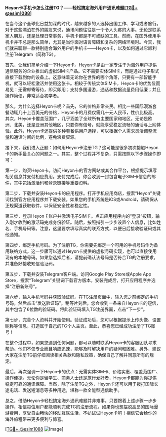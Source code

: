 **Heyon卡手机卡怎么注册TG？——轻松搞定海外用户通讯难题[[TG💪+ @esim1088](https://t.me/s/esim1088)]**

在当今这个全球化日益加深的时代，越来越多的人选择出国工作、学习或者旅行。对于这些漂泊在外的朋友来说，通讯问题往往是一个令人头疼的大事。无论是联系家人朋友，还是处理日常事务，手机卡都是不可或缺的工具。然而，在国外使用手机卡并不总是那么简单，尤其是当你面对语言障碍和复杂的网络环境时。今天，我们就来聊聊一款特别适合海外用户的手机卡——Heyon卡，以及如何通过它顺利注册Telegram（简称TG）。

首先，让我们简单介绍一下Heyon卡。Heyon卡是由一家专注于为海外用户提供通信服务的企业推出的虚拟SIM卡产品。它不需要实体SIM卡，而是通过电子形式直接下载到你的设备上。这意味着无论你在世界的哪个角落，只要有一部智能手机，就可以轻松激活并使用这张卡。相较于传统实体SIM卡，Heyon卡的优势显而易见：无需邮寄等待，即买即用；支持多国漫游，通话和数据流量费用低廉；并且操作简便，非常适合初学者。

那么，为什么选择Heyon卡呢？首先，它的价格非常亲民。相比一些国际漫游套餐动辄几十上百美元的价格，Heyon卡的月费仅需几十元人民币，性价比极高。其次，Heyon卡覆盖范围广，几乎涵盖了全球所有主要国家和地区。无论是欧洲、北美，还是亚洲其他地区，只要你有信号，就能享受稳定流畅的通话与上网体验。此外，Heyon卡还提供多种套餐供用户选择，可以根据个人需求灵活调整流量和通话时间的比例，避免浪费资源。

接下来，我们进入正题：如何用Heyon卡注册TG？这可能是很多初次接触Heyon卡的新手最关心的问题之一。其实，整个过程并不复杂，只需按照以下步骤操作即可：

第一步，购买Heyon卡。访问Heyon卡的官方网站或其合作平台，根据提示填写相关信息并支付相应费用。支付完成后，你会收到一封包含电子SIM卡信息的邮件，其中包括激活码和登录链接等重要资料。

第二步，下载并安装Heyon卡的应用程序。打开手机应用商店，搜索“Heyon”关键词找到官方应用程序并下载安装。如果您的手机系统是iOS或Android，请确保从正规渠道获取软件，以保证安全性和稳定性。

第三步，登录Heyon卡账户并激活电子SIM卡。点击应用程序内的“登录”按钮，输入刚才收到的激活码完成身份验证。随后，按照指引一步步设置个人信息，比如姓名、手机号码等。注意，这里要求填写真实的联系方式，以便日后接收验证码或其他通知。

第四步，绑定手机号码。为了注册TG，你需要先绑定一个可用的手机号码作为备用联络方式。这一步骤可以通过Heyon卡提供的虚拟号码实现，也可以直接使用现有的本地号码。如果您选择后者，请提前确认该号码是否符合TG的注册要求，并准备好接收短信验证码。

第五步，下载并安装Telegram客户端。访问Google Play Store或Apple App Store，搜索“Telegram”关键词下载官方版本。安装完成后，打开应用程序并选择“注册新账号”。

第六步，输入手机号码并获取验证码。在TG注册页面中，输入您之前绑定的手机号码，然后点击“发送验证码”。稍等片刻后，您会收到一条来自Heyon卡的短信，其中包含了6位数的验证码。将此验证码填入TG注册界面，点击“下一步”。

第七步，完善个人资料并开始使用。验证成功后，您可以根据提示上传头像、设置昵称等信息，打造属于自己的TG个人主页。至此，恭喜您已经成功注册了TG账号！

在整个过程中，如果您遇到任何问题，都可以随时联系Heyon卡的客服团队寻求帮助。他们不仅专业而且响应迅速，能够及时解决用户的疑问和困难。另外，建议大家在注册TG前仔细阅读相关条款和隐私政策，确保自己了解并同意所有的规定。

最后，再次强调一下Heyon卡的优点：无需实体SIM卡、价格实惠、覆盖范围广、操作便捷。无论你是留学生、商务人士还是旅行爱好者，Heyon卡都能为你提供稳定可靠的通讯保障。当然，除了注册TG之外，Heyon卡还可以用于拨打国际长途电话、发送短消息等多种用途，堪称一款全能型通信助手。

总之，借助Heyon卡轻松搞定海外通讯难题并非难事。只要跟着上述步骤一步步操作，相信每位用户都能顺利完成TG的注册流程。如果你也想摆脱高昂的国际漫游费用，享受自由畅快的移动互联生活，不妨试试Heyon卡吧！相信它会给你的海外旅程带来更多便利与惊喜。

[[TG💪+ @esim1088](https://t.me/s/esim1088) ![Image](https://i.postimg.cc/4NQfJmqS/Snipaste-2025-05-13-00-14-12.png)]